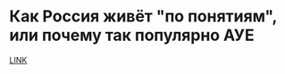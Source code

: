 # Как Россия живёт "по понятиям", или почему так популярно АУЕ



[LINK](https://varlamov.ru/4054475.html)